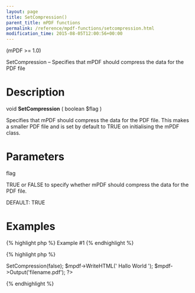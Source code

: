 ```yaml
---
layout: page
title: SetCompression()
parent_title: mPDF functions
permalink: /reference/mpdf-functions/setcompression.html
modification_time: 2015-08-05T12:00:56+00:00
---
```


(mPDF &gt;= 1.0)

SetCompression – Specifies that mPDF should compress the data for the PDF file

# Description

void <b>SetCompression</b> ( boolean <span class="parameter">$flag</span> )

Specifies that mPDF should compress the data for the PDF file. This makes a smaller PDF file and is set by default to <span class="smallblock">TRUE</span> on initialising the mPDF class.

# Parameters

<span class="parameter">flag</span>

TRUE or FALSE to specify whether mPDF should compress the data for the PDF file.

<span class="smallblock">DEFAULT</span>: <span class="smallblock">TRUE</span>

# Examples

{% highlight php %}
Example #1
{% endhighlight %}

{% highlight php %}
<?php

$mpdf=new mPDF();

$mpdf->SetCompression(false);

$mpdf->WriteHTML('
Hallo World
');

$mpdf->Output('filename.pdf');

?>
{% endhighlight %}

